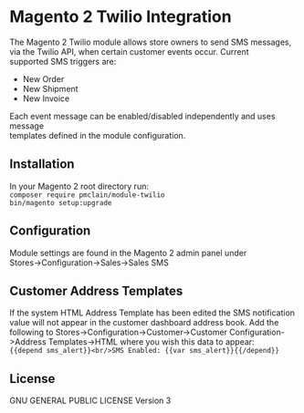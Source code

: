 # Magento 2 Twilio Integration
The Magento 2 Twilio module allows store owners to send SMS messages,  
via the Twilio API, when certain customer events occur. Current  
supported SMS triggers are:  

* New Order
* New Shipment
* New Invoice  

Each event message can be enabled/disabled independently and uses message  
templates defined in the module configuration. 

## Installation
In your Magento 2 root directory run:  
`composer require pmclain/module-twilio`  
`bin/magento setup:upgrade`

## Configuration
Module settings are found in the Magento 2 admin panel under  
Stores->Configuration->Sales->Sales SMS

## Customer Address Templates
If the system HTML Address Template has been edited the SMS notification value
will not appear in the customer dashboard address book. Add the following to 
Stores->Configuration->Customer->Customer Configuration->Address Templates->HTML
where you wish this data to appear:  
`{{depend sms_alert}}<br/>SMS Enabled: {{var sms_alert}}{{/depend}}`

## License
GNU GENERAL PUBLIC LICENSE Version 3